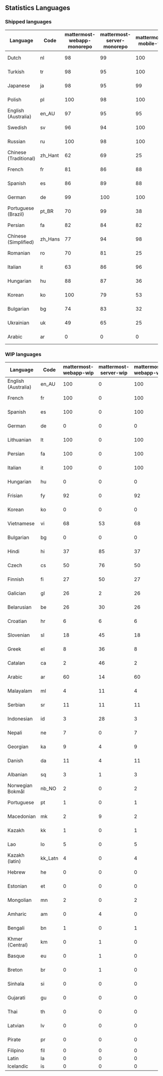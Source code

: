 ## Statistics Languages ##
###  Shipped languages  ###
|Language|Code|mattermost-webapp-monorepo|mattermost-server-monorepo|mattermost-mobile-v2|mattermost-desktop|focalboard-webapp|playbooks-webapp|calls-webapp|Total|Last Modified|
|---|---|---|---|---|---|---|---|---|---|---|
|Dutch|nl| 98| 99| 100| 100| 97| 100| 100| 99|2023-05-16T21:44:46.808098Z|
|Turkish|tr| 98| 95| 100| 100| 100| 100| 98| 97|2023-05-16T21:45:04.473488Z|
|Japanese|ja| 98| 95| 99| 100| 97| 100| 0| 96|2023-05-16T21:44:41.081890Z|
|Polish|pl| 100| 98| 100| 100| 100| 100| 100| 95|2023-05-17T06:30:20.590897Z|
|English (Australia)|en_AU| 97| 95| 95| 99| 100| 99| 0| 95|2023-05-16T21:44:24.601058Z|
|Swedish|sv| 96| 94| 100| 100| 97| 100| 0| 94|2023-05-16T21:45:01.101983Z|
|Russian|ru| 100| 98| 100| 100| 74| 59| 0| 93|2023-05-18T13:21:59.880600Z|
|Chinese (Traditional)|zh_Hant| 62| 69| 25| 0| 97| 0| 0| 79|2023-05-17T08:53:29.796475Z|
|French|fr| 81| 86| 88| 96| 84| 27| 51| 78|2023-05-03T16:10:03.174358Z|
|Spanish|es| 86| 89| 88| 97| 47| 0| 19| 78|2023-04-28T19:54:03.833849Z|
|German|de| 99| 100| 100| 100| 100| 100| 100| 78|2023-05-16T21:44:21.434902Z|
|Portuguese (Brazil)|pt_BR| 70| 99| 38| 48| 100| 0| 75| 70|2023-05-13T03:33:20.196928Z|
|Persian|fa| 82| 84| 82| 99| 26| 1| 0| 67|2023-04-28T19:54:18.139895Z|
|Chinese (Simplified)|zh_Hans| 77| 94| 98| 100| 97| 0| 4| 67|2023-05-14T10:17:51.217232Z|
|Romanian|ro| 70| 81| 25| 0| 0| 0| 0| 66|2023-04-28T19:56:27.540721Z|
|Italian|it| 63| 86| 96| 23| 62| 0| 1| 64|2023-05-18T14:14:38.163396Z|
|Hungarian|hu| 88| 87| 36| 98| 90| 81| 0| 63|2023-04-28T19:54:47.768487Z|
|Korean|ko| 100| 79| 53| 100| 90| 53| 0| 59|2023-05-17T04:16:47.941602Z|
|Bulgarian|bg| 74| 83| 32| 0| 0| 0| 0| 51|2023-04-28T19:53:20.034808Z|
|Ukrainian|uk| 49| 65| 25| 78| 53| 0| 0| 44|2023-04-07T15:44:28.713331Z|
|Arabic|ar| 0| 0| 0| 45| 45| 0| 0| 16|2023-04-07T15:44:05.561803Z|
###  WIP languages  ###
|Language|Code|mattermost-webapp-wip|mattermost-server-wip|mattermost-webapp-wip|Total|Last Modified|
|---|---|---|---|---|---|--|
|English (Australia)|en_AU| 100| 0| 100| 95|2023-05-16T21:44:24.601058Z|
|French|fr| 100| 0| 100| 78|2023-05-03T16:10:03.174358Z|
|Spanish|es| 100| 0| 100| 78|2023-04-28T19:54:03.833849Z|
|German|de| 0| 0| 0| 78|2023-05-16T21:44:21.434902Z|
|Lithuanian|lt| 100| 0| 100| 71|2023-04-20T18:20:36.422339Z|
|Persian|fa| 100| 0| 100| 67|2023-04-28T19:54:18.139895Z|
|Italian|it| 100| 0| 100| 64|2023-05-18T14:14:38.163396Z|
|Hungarian|hu| 0| 0| 0| 63|2023-04-28T19:54:47.768487Z|
|Frisian|fy| 92| 0| 92| 61|2023-03-30T14:04:28.368728Z|
|Korean|ko| 0| 0| 0| 59|2023-05-17T04:16:47.941602Z|
|Vietnamese|vi| 68| 53| 68| 57|2023-04-07T15:44:29.030842Z|
|Bulgarian|bg| 0| 0| 0| 51|2023-04-28T19:53:20.034808Z|
|Hindi|hi| 37| 85| 37| 49|2023-03-30T14:04:54.856447Z|
|Czech|cs| 50| 76| 50| 38|2023-05-18T13:02:02.049319Z|
|Finnish|fi| 27| 50| 27| 34|2023-03-30T14:04:14.936366Z|
|Galician|gl| 26| 2| 26| 31|2023-02-16T10:53:47.791156Z|
|Belarusian|be| 26| 30| 26| 27|2023-03-30T14:03:09.873427Z|
|Croatian|hr| 6| 6| 6| 26|2023-05-16T22:55:43.156156Z|
|Slovenian|sl| 18| 45| 18| 21|2023-04-06T20:14:58.767028Z|
|Greek|el| 8| 36| 8| 21|2023-03-30T14:03:55.229463Z|
|Catalan|ca| 2| 46| 2| 16|2023-02-22T22:19:51.633986Z|
|Arabic|ar| 60| 14| 60| 16|2023-04-07T15:44:05.561803Z|
|Malayalam|ml| 4| 11| 4| 15|2023-04-07T16:10:53.056996Z|
|Serbian|sr| 11| 11| 11| 13|2023-03-30T14:07:25.635161Z|
|Indonesian|id| 3| 28| 3| 12|2023-01-20T12:30:26.132977Z|
|Nepali|ne| 7| 0| 7| 11|2023-03-30T14:06:47.028356Z|
|Georgian|ka| 9| 4| 9| 9|2023-04-10T20:31:24.828471Z|
|Danish|da| 11| 4| 11| 8|2023-02-28T08:17:12.460986Z|
|Albanian|sq| 3| 1| 3| 8|2023-03-30T14:07:18.996586Z|
|Norwegian Bokmål|nb_NO| 2| 0| 2| 5|2023-04-07T15:44:19.938225Z|
|Portuguese|pt| 1| 0| 1| 5|2023-05-09T18:07:26.901271Z|
|Macedonian|mk| 2| 9| 2| 5|2023-05-05T04:29:07.020368Z|
|Kazakh|kk| 1| 0| 1| 3|2023-01-20T12:30:28.434837Z|
|Lao|lo| 5| 0| 5| 3|2023-01-28T03:29:57.636840Z|
|Kazakh (latin)|kk_Latn| 4| 0| 4| 3|2023-01-09T16:04:40.142668Z|
|Hebrew|he| 0| 0| 0| 2|2023-01-20T12:30:24.610278Z|
|Estonian|et| 0| 0| 0| 2|2022-06-16T11:17:55.844464Z|
|Mongolian|mn| 2| 0| 2| 2|2023-02-16T02:00:14.011643Z|
|Amharic|am| 0| 4| 0| 1|2020-07-04T19:22:35.416407Z|
|Bengali|bn| 1| 0| 1| 1|2022-06-18T00:07:36.707192Z|
|Khmer (Central)|km| 0| 1| 0| 0|2022-05-06T14:27:58.323957Z|
|Basque|eu| 0| 1| 0| 0|2021-06-22T14:46:44.626603Z|
|Breton|br| 0| 1| 0| 0|2022-10-20T14:33:30.929526Z|
|Sinhala|si| 0| 0| 0| 0|2022-10-24T11:26:43.423982Z|
|Gujarati|gu| 0| 0| 0| 0|2021-09-27T12:12:04.194601Z|
|Thai|th| 0| 0| 0| 0|2022-05-03T14:48:59.991556Z|
|Latvian|lv| 0| 0| 0| 0|2022-12-17T23:24:22.390841Z|
|Pirate|pr| 0| 0| 0| 0|2022-06-28T08:46:29.046651Z|
|Filipino|fil| 0| 0| 0| 0||
|Latin|la| 0| 0| 0| 0||
|Icelandic|is| 0| 0| 0| 0||

